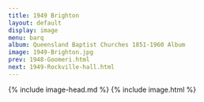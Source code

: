 ```yaml
---
title: 1949 Brighton
layout: default
display: image
menu: barq
album: Queensland Baptist Churches 1851-1960 Album
image: 1949-Brighton.jpg
prev: 1948-Goomeri.html
next: 1949-Rockville-hall.html
---
```

{% include image-head.md %}
{% include image.html %}